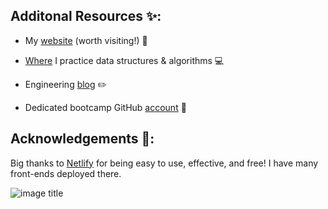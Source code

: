 ## Additonal Resources :sparkles::

 - My [website](https://mikebarberry.com) (worth visiting!) :city_sunrise: 

 - [Where](https://leetcode.com/Mbarberry/) I practice data structures & algorithms  :computer:  

 - Engineering [blog](https://mikebarberry.medium.com/)  :pencil2:  

 - Dedicated bootcamp GitHub [account](https://github.com/MikeBarberry-Flatiron) :couple:
   
## Acknowledgements :pray::
Big thanks to [Netlify](https://www.netlify.com/) for being easy to use, effective, and free! I have many front-ends deployed there.


![image title](http://blogs.agu.org/geospace/files/2016/01/5565696408_9849980bdb_o.jpg)
